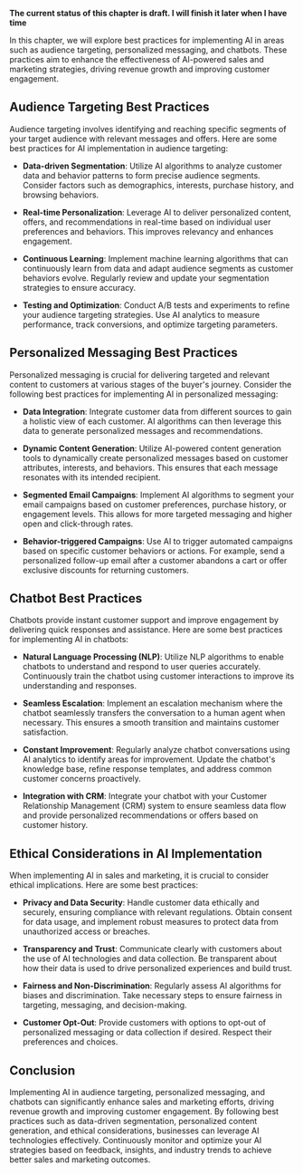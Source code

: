 **The current status of this chapter is draft. I will finish it later when I have time**

In this chapter, we will explore best practices for implementing AI in areas such as audience targeting, personalized messaging, and chatbots. These practices aim to enhance the effectiveness of AI-powered sales and marketing strategies, driving revenue growth and improving customer engagement.

Audience Targeting Best Practices
---------------------------------

Audience targeting involves identifying and reaching specific segments of your target audience with relevant messages and offers. Here are some best practices for AI implementation in audience targeting:

* **Data-driven Segmentation**: Utilize AI algorithms to analyze customer data and behavior patterns to form precise audience segments. Consider factors such as demographics, interests, purchase history, and browsing behaviors.

* **Real-time Personalization**: Leverage AI to deliver personalized content, offers, and recommendations in real-time based on individual user preferences and behaviors. This improves relevancy and enhances engagement.

* **Continuous Learning**: Implement machine learning algorithms that can continuously learn from data and adapt audience segments as customer behaviors evolve. Regularly review and update your segmentation strategies to ensure accuracy.

* **Testing and Optimization**: Conduct A/B tests and experiments to refine your audience targeting strategies. Use AI analytics to measure performance, track conversions, and optimize targeting parameters.

Personalized Messaging Best Practices
-------------------------------------

Personalized messaging is crucial for delivering targeted and relevant content to customers at various stages of the buyer's journey. Consider the following best practices for implementing AI in personalized messaging:

* **Data Integration**: Integrate customer data from different sources to gain a holistic view of each customer. AI algorithms can then leverage this data to generate personalized messages and recommendations.

* **Dynamic Content Generation**: Utilize AI-powered content generation tools to dynamically create personalized messages based on customer attributes, interests, and behaviors. This ensures that each message resonates with its intended recipient.

* **Segmented Email Campaigns**: Implement AI algorithms to segment your email campaigns based on customer preferences, purchase history, or engagement levels. This allows for more targeted messaging and higher open and click-through rates.

* **Behavior-triggered Campaigns**: Use AI to trigger automated campaigns based on specific customer behaviors or actions. For example, send a personalized follow-up email after a customer abandons a cart or offer exclusive discounts for returning customers.

Chatbot Best Practices
----------------------

Chatbots provide instant customer support and improve engagement by delivering quick responses and assistance. Here are some best practices for implementing AI in chatbots:

* **Natural Language Processing (NLP)**: Utilize NLP algorithms to enable chatbots to understand and respond to user queries accurately. Continuously train the chatbot using customer interactions to improve its understanding and responses.

* **Seamless Escalation**: Implement an escalation mechanism where the chatbot seamlessly transfers the conversation to a human agent when necessary. This ensures a smooth transition and maintains customer satisfaction.

* **Constant Improvement**: Regularly analyze chatbot conversations using AI analytics to identify areas for improvement. Update the chatbot's knowledge base, refine response templates, and address common customer concerns proactively.

* **Integration with CRM**: Integrate your chatbot with your Customer Relationship Management (CRM) system to ensure seamless data flow and provide personalized recommendations or offers based on customer history.

Ethical Considerations in AI Implementation
-------------------------------------------

When implementing AI in sales and marketing, it is crucial to consider ethical implications. Here are some best practices:

* **Privacy and Data Security**: Handle customer data ethically and securely, ensuring compliance with relevant regulations. Obtain consent for data usage, and implement robust measures to protect data from unauthorized access or breaches.

* **Transparency and Trust**: Communicate clearly with customers about the use of AI technologies and data collection. Be transparent about how their data is used to drive personalized experiences and build trust.

* **Fairness and Non-Discrimination**: Regularly assess AI algorithms for biases and discrimination. Take necessary steps to ensure fairness in targeting, messaging, and decision-making.

* **Customer Opt-Out**: Provide customers with options to opt-out of personalized messaging or data collection if desired. Respect their preferences and choices.

Conclusion
----------

Implementing AI in audience targeting, personalized messaging, and chatbots can significantly enhance sales and marketing efforts, driving revenue growth and improving customer engagement. By following best practices such as data-driven segmentation, personalized content generation, and ethical considerations, businesses can leverage AI technologies effectively. Continuously monitor and optimize your AI strategies based on feedback, insights, and industry trends to achieve better sales and marketing outcomes.
